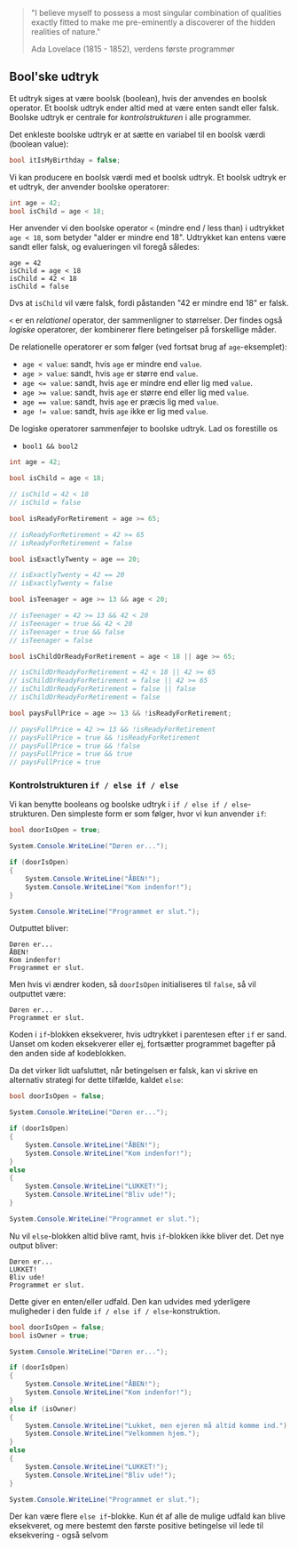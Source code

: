 > "I believe myself to possess a most singular combination of qualities exactly fitted to make me pre-eminently a discoverer of the hidden realities of nature."  
>
> Ada Lovelace (1815 - 1852), verdens første programmør 

## Bool'ske udtryk

Et udtryk siges at være boolsk (boolean), hvis der anvendes en boolsk operator. Et boolsk udtryk ender altid med at være enten sandt eller falsk. Boolske udtryk er centrale for _kontrolstrukturen_ i alle programmer.

Det enkleste boolske udtryk er at sætte en variabel til en boolsk værdi (boolean value):

```csharp
bool itIsMyBirthday = false;
```

Vi kan producere en boolsk værdi med et boolsk udtryk. Et boolsk udtryk er et udtryk, der anvender boolske operatorer:


```csharp
int age = 42;
bool isChild = age < 18;
```

Her anvender vi den boolske operator `<` (mindre end / less than) i udtrykket `age < 18`, som betyder "alder er mindre end 18". Udtrykket kan entens være sandt eller falsk, og evalueringen vil foregå således:

```
age = 42
isChild = age < 18
isChild = 42 < 18
isChild = false
```

Dvs at `isChild` vil være falsk, fordi påstanden "42 er mindre end 18" er falsk.

`<` er en _relationel_ operator, der sammenligner to størrelser. Der findes også _logiske_ operatorer, der kombinerer flere betingelser på forskellige måder.

De relationelle operatorer er som følger (ved fortsat brug af `age`-eksemplet):

- `age < value`: sandt, hvis `age` er mindre end `value`.
- `age > value`: sandt, hvis `age` er større end `value`.
- `age <= value`: sandt, hvis `age` er mindre end eller lig med `value`.
- `age >= value`: sandt, hvis `age` er større end eller lig med `value`.
- `age == value`: sandt, hvis `age` er præcis lig med `value`.
- `age != value`: sandt, hvis `age` ikke er lig med `value`.

De logiske operatorer sammenføjer to boolske udtryk. Lad os forestille os 

- `bool1 && bool2`



```csharp
int age = 42;

bool isChild = age < 18;

// isChild = 42 < 18
// isChild = false

bool isReadyForRetirement = age >= 65;

// isReadyForRetirement = 42 >= 65
// isReadyForRetirement = false

bool isExactlyTwenty = age == 20;

// isExactlyTwenty = 42 == 20
// isExactlyTwenty = false

bool isTeenager = age >= 13 && age < 20;

// isTeenager = 42 >= 13 && 42 < 20
// isTeenager = true && 42 < 20
// isTeenager = true && false
// isTeenager = false

bool isChildOrReadyForRetirement = age < 18 || age >= 65;

// isChildOrReadyForRetirement = 42 < 18 || 42 >= 65
// isChildOrReadyForRetirement = false || 42 >= 65
// isChildOrReadyForRetirement = false || false
// isChildOrReadyForRetirement = false

bool paysFullPrice = age >= 13 && !isReadyForRetirement;

// paysFullPrice = 42 >= 13 && !isReadyForRetirement
// paysFullPrice = true && !isReadyForRetirement
// paysFullPrice = true && !false
// paysFullPrice = true && true
// paysFullPrice = true
```

### Kontrolstrukturen `if / else if / else`

Vi kan benytte booleans og boolske udtryk i `if / else if / else`-strukturen. Den simpleste form er som følger, hvor vi kun anvender `if`:

```csharp
bool doorIsOpen = true;

System.Console.WriteLine("Døren er...");

if (doorIsOpen) 
{
    System.Console.WriteLine("ÅBEN!");
    System.Console.WriteLine("Kom indenfor!"); 
}

System.Console.WriteLine("Programmet er slut.");
```

Outputtet bliver:

```
Døren er...
ÅBEN!
Kom indenfor!
Programmet er slut.
```

Men hvis vi ændrer koden, så `doorIsOpen` initialiseres til `false`, så vil outputtet være:

```
Døren er...
Programmet er slut.
```

Koden i `if`-blokken eksekverer, hvis udtrykket i parentesen efter `if` er sand. Uanset om koden eksekverer eller ej, fortsætter programmet bagefter på den anden side af kodeblokken.

Da det virker lidt uafsluttet, når betingelsen er falsk, kan vi skrive en alternativ strategi for dette tilfælde, kaldet `else`:

```csharp
bool doorIsOpen = false;

System.Console.WriteLine("Døren er...");

if (doorIsOpen) 
{
    System.Console.WriteLine("ÅBEN!");
    System.Console.WriteLine("Kom indenfor!"); 
}
else
{
    System.Console.WriteLine("LUKKET!");
    System.Console.WriteLine("Bliv ude!"); 
}

System.Console.WriteLine("Programmet er slut.");
```

Nu vil `else`-blokken altid blive ramt, hvis `if`-blokken ikke bliver det. Det nye output bliver:

```
Døren er...
LUKKET!
Bliv ude!
Programmet er slut.
```

Dette giver en enten/eller udfald. Den kan udvides med yderligere muligheder i den fulde `if / else if / else`-konstruktion.

```csharp
bool doorIsOpen = false;
bool isOwner = true;

System.Console.WriteLine("Døren er...");

if (doorIsOpen) 
{
    System.Console.WriteLine("ÅBEN!");
    System.Console.WriteLine("Kom indenfor!"); 
}
else if (isOwner) 
{
    System.Console.WriteLine("Lukket, men ejeren må altid komme ind.");
    System.Console.WriteLine("Velkommen hjem.");
}
else
{
    System.Console.WriteLine("LUKKET!");
    System.Console.WriteLine("Bliv ude!"); 
}

System.Console.WriteLine("Programmet er slut.");
```

Der kan være flere `else if`-blokke. Kun ét af alle de mulige udfald kan blive eksekveret, og mere bestemt den første positive betingelse vil lede til eksekvering - også selvom